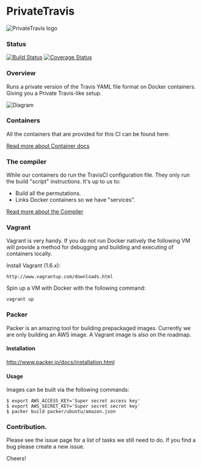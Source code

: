 PrivateTravis
=============

![PrivateTravis logo](./docs/logo.png "PrivateTravis logo")

### Status

[![Build Status](https://travis-ci.org/nickschuch/PrivateTravis.svg?branch=master)](https://travis-ci.org/nickschuch/PrivateTravis) [![Coverage Status](https://coveralls.io/repos/nickschuch/PrivateTravis/badge.png?branch=master)](https://coveralls.io/r/nickschuch/PrivateTravis?branch=master)

### Overview

Runs a private version of the Travis YAML file format on Docker containers. Giving you a Private Travis-like setup.

![Diagram](./docs/diagram.png "docs/diagram.png")

### Containers

All the containers that are provided for this CI can be found here:

[Read more about Container docs](containers)

### The compiler

While our containers do run the TravisCI configuration file. They only run the
build "script" instructions. It's up to us to:

* Build all the permutations.
* Links Docker containers so we have "services".

[Read more about the Compiler](compiler)

### Vagrant

Vagrant is very handy. If you do not run Docker natively the following VM will
provide a method for debugging and building and executing of containers locally.

Install Vagrant (1.6.x):

```
http://www.vagrantup.com/downloads.html
```

Spin up a VM with Docker with the following command:

```
vagrant up
```

### Packer

Packer is an amazing tool for building prepackaged images. Currently we are only building an AWS image.
A Vagrant image is also on the roadmap.

#### Installation

http://www.packer.io/docs/installation.html

#### Usage

Images can be built via the following commands:

```
$ export AWS_ACCESS_KEY='Super secret access key'
$ export AWS_SECRET_KEY='Super secret secret key'
$ packer build packer/ubuntu/amazon.json
```

### Contribution.

Please see the issue page for a list of tasks we still need to do. If you find a bug please create a new issue.

Cheers!
